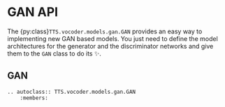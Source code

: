# GAN API

The {py:class}`TTS.vocoder.models.gan.GAN` provides an easy way to implementing new GAN based models. You just need
to define the model architectures for the generator and the discriminator networks and give them to the `GAN` class
to do its ✨️.


## GAN
```{eval-rst}
.. autoclass:: TTS.vocoder.models.gan.GAN
    :members:
```
